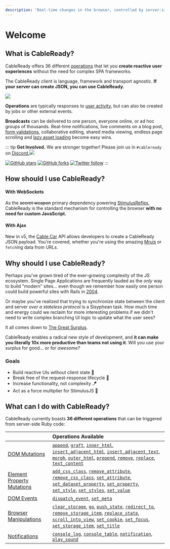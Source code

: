 ```yaml
---
description: 'Real-time changes in the browser, controlled by server-side Ruby.'
---
```


# Welcome

## What is CableReady?

CableReady offers 36 different [operations](./#what-can-i-do-with-cableready) that let you **create reactive user experiences** without the need for complex SPA frameworks.

The CableReady client is language, framework and transport agnostic. **If your server can create JSON, you can use CableReady.**

![](/fantasia.gif)

**Operations** are typically responses to [user activity](https://stimulusreflex.com), but can also be created by jobs or other external events.

**Broadcasts** can be delivered to one person, everyone online, or ad hoc groups of thousands. Real-time notifications, live comments on a blog post, [form validations](https://optimism.leastbad.com/), collaborative editing, shared media viewing, endless page scrolling and [lazy asset loading](https://github.com/julianrubisch/futurism) become easy wins.

::: tip
**Get Involved.** We are stronger together! Please join us in `#cableready` on [Discord.![](https://img.shields.io/discord/629472241427415060)](https://discord.gg/stimulus-reflex)

[![GitHub stars](https://img.shields.io/github/stars/hopsoft/cable_ready?style=social)](https://github.com/hopsoft/cable_ready) [![GitHub forks](https://img.shields.io/github/forks/hopsoft/cable_ready?style=social)](https://github.com/hopsoft/cable_ready) [![Twitter follow](https://img.shields.io/twitter/follow/hopsoft?style=social)](https://twitter.com/hopsoft)
:::

## How should I use CableReady?

#### With WebSockets

As the ~~secret weapon~~ primary dependency powering [StimulusReflex](https://docs.stimulusreflex.com/), CableReady is the standard mechanism for controlling the browser **with no need for custom JavaScript.**

#### With Ajax

New in v5, the [Cable Car](/guide/cable-car) API allows developers to create a CableReady JSON payload. You're covered, whether you're using the amazing [Mrujs](https://mrujs.com) or `fetch`ing data from URLs.

## Why should I use CableReady?

Perhaps you've grown tired of the ever-growing complexity of the JS ecosystem. Single Page Applications are frequently lauded as the _only_ way to build "modern" sites... even though we remember how easily one person could build powerful sites with Rails in [2004](https://www.youtube.com/watch?v=SWEts0rlezA&t=214s).

Or maybe you've realized that trying to synchronize state between the client and server _over a stateless protocol_ is a Sisyphean task. How much time and energy could we reclaim for more interesting problems if we didn't need to write complex branching UI logic to update what the user sees?

It all comes down to [The Great Surplus](https://youtu.be/4PVViBjukAE?t=1079).

CableReady enables a radical new style of development, and **it can make you literally 10x more productive than teams not using it**. Will you use your surplus for good... or for _awesome?_

### Goals

* Build reactive UIs without client state 🥏
* Break free of the request-response lifecycle 🤹
* Increase functionality, not complexity 🪁
* Act as a force multiplier for StimulusJS 🔨

## What can I do with CableReady?

CableReady currently boasts **36 different operations** that can be triggered from server-side Ruby code:

|  | Operations Available |
| :--- | :--- |
| [DOM Mutations](/reference/operations/dom-mutations) | [`append`](/reference/operations/dom-mutations#append), [`graft`](/reference/operations/dom-mutations#graft), [`inner_html`](/reference/operations/dom-mutations#inner_html), [`insert_adjacent_html`](/reference/operations/dom-mutations#insert_adjacent_html), [`insert_adjacent_text`](/reference/operations/dom-mutations#insert_adjacent_text), [`morph`](/reference/operations/dom-mutations#morph), [`outer_html`](/reference/operations/dom-mutations#outer_html), [`prepend`](/reference/operations/dom-mutations#prepend), [`remove`](/reference/operations/dom-mutations#remove), [`replace`](/reference/operations/dom-mutations#replace), [`text_content`](/reference/operations/dom-mutations#text_content) |
| [Element Property Mutations](/reference/operations/element-mutations) | [`add_css_class`](/reference/operations/element-mutations#add_css_class), [`remove_attribute`](/reference/operations/element-mutations#remove_attribute), [`remove_css_class`](/reference/operations/element-mutations#remove_css_class), [`set_attribute`](/reference/operations/element-mutations#set_attribute), [`set_dataset_property`](/reference/operations/element-mutations#set_dataset_property), [`set_property`](/reference/operations/element-mutations#set_property), [`set_style`](/reference/operations/element-mutations#set_style), [`set_styles`](/reference/operations/element-mutations#set_styles), [`set_value`](/reference/operations/element-mutations#set_value) |
| [DOM Events](/reference/operations/event-dispatch) | [`dispatch_event`](/reference/operations/event-dispatch#dispatch_event), [`set_meta`](/reference/operations/event-dispatch#set_meta) |
| [Browser Manipulations](/reference/operations/browser-manipulations) | [`clear_storage`](/reference/operations/browser-manipulations#clear_storage), [`go`](/reference/operations/browser-manipulations#go), [`push_state`](/reference/operations/browser-manipulations#push_state), [`redirect_to`](/reference/operations/browser-manipulations#redirect_to), [`remove_storage_item`](/reference/operations/browser-manipulations#remove_storage_item), [`replace_state`](/reference/operations/browser-manipulations#replace_state), [`scroll_into_view`](/reference/operations/browser-manipulations#scroll_into_view), [`set_cookie`](/reference/operations/browser-manipulations#set_cookie), [`set_focus`](/reference/operations/browser-manipulations#set_focus), [`set_storage_item`](/reference/operations/browser-manipulations#set_storage_item), [`set_title`](/reference/operations/browser-manipulations#set_title) |
| [Notifications](/reference/operations/notifications) | [`console_log`](/reference/operations/notifications#console_log), [`console_table`](/reference/operations/notifications#console_table), [`notification`](/reference/operations/notifications#notification), [`play_sound`](/reference/operations/notifications#play_sound) |
